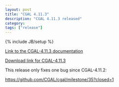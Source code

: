 ```yaml
---
layout: post
title: "CGAL 4.11.3"
description: "CGAL 4.11.3 released"
category: 
tags: ["release"]
---
```

{% include JB/setup %}

<a href="http://doc.cgal.org/4.11.3/Manual/index.html">Link to the
CGAL-4.11.3 documentation</a>

<a href="/download/4.11.3">Download link for CGAL-4.11.3</a>

  <p>This release only fixes one bug since CGAL-4.11.2:</p>
  <p><a href="https://github.com/CGAL/cgal/milestone/35?closed=1">
    https://github.com/CGAL/cgal/milestone/35?closed=1
  </a></p>
